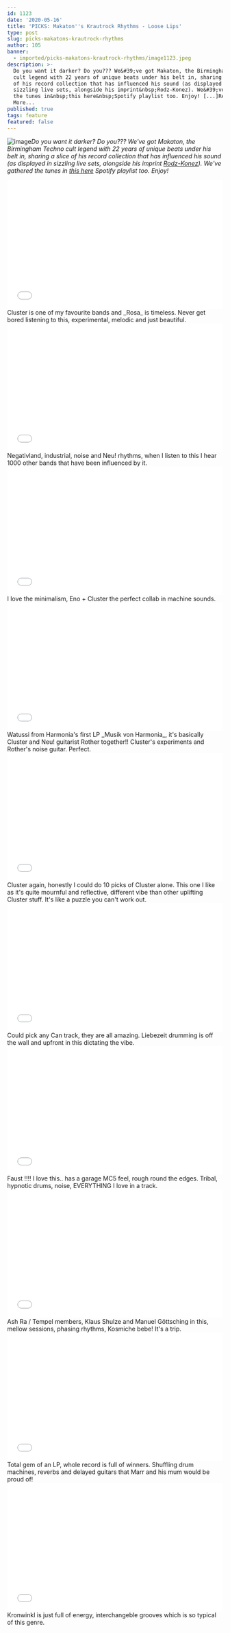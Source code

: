 ```yaml
---
id: 1123
date: '2020-05-16'
title: 'PICKS: Makaton''s Krautrock Rhythms - Loose Lips'
type: post
slug: picks-makatons-krautrock-rhythms
author: 105
banner:
  - imported/picks-makatons-krautrock-rhythms/image1123.jpeg
description: >-
  Do you want it darker? Do you??? We&#39;ve got Makaton, the Birmingham Techno
  cult legend with 22 years of unique beats under his belt in, sharing a slice
  of his record collection that has influenced his sound (as displayed in
  sizzling live sets, alongside his imprint&nbsp;Rodz-Konez). We&#39;ve gathered
  the tunes in&nbsp;this here&nbsp;Spotify playlist too. Enjoy! [...]Read
  More...
published: true
tags: feature
featured: false
---
```

![image](../imported/picks-makatons-krautrock-rhythms/image1123.jpeg)_Do you want it darker? Do you??? We've got Makaton, the Birmingham Techno cult legend with 22 years of unique beats under his belt in, sharing a slice of his record collection that has influenced his sound (as displayed in sizzling live sets, alongside his imprint_ [_Rodz-Konez_](https://poison.rodz-konez.co.uk/)_). We've gathered the tunes in_ [_this here_](https://open.spotify.com/playlist/1UtmPhteO1MI3DiDek9u5N?si=3wLs6aB_QEKn1zEiUnwMAA) _Spotify playlist too. Enjoy!_

<iframe width='100%' height='300' scrolling='no' frameborder='no' allow='autoplay' src='//www.youtube.com/embed/QHtyuhAcPVQ?wmode=opaque'></iframe>Cluster is one of my favourite bands and _Rosa_ is timeless. Never get bored listening to this, experimental, melodic and just beautiful.

<iframe width='100%' height='300' scrolling='no' frameborder='no' allow='autoplay' src='//www.youtube.com/embed/23HfAHSKWlk?wmode=opaque'></iframe>Negativland, industrial, noise and Neu! rhythms, when I listen to this I hear 1000 other bands that have been influenced by it. 

<iframe width='100%' height='300' scrolling='no' frameborder='no' allow='autoplay' src='//www.youtube.com/embed/3OBYefrtY5k?wmode=opaque'></iframe>I love the minimalism, Eno + Cluster the perfect collab in machine sounds.

<iframe width='100%' height='300' scrolling='no' frameborder='no' allow='autoplay' src='//www.youtube.com/embed/4kVr8_c-HJY?wmode=opaque'></iframe>Watussi from Harmonia's first LP _Musik von Harmonia_, it's basically Cluster and Neu! guitarist Rother together!! Cluster's experiments and Rother's noise guitar. Perfect.

<iframe width='100%' height='300' scrolling='no' frameborder='no' allow='autoplay' src='//www.youtube.com/embed/NnrcyHj6zrs?wmode=opaque'></iframe>Cluster again, honestly I could do 10 picks of Cluster alone. This one I like as it's quite mournful and reflective, different vibe than other uplifting Cluster stuff. It's like a puzzle you can't work out.

<iframe width='100%' height='300' scrolling='no' frameborder='no' allow='autoplay' src='//www.youtube.com/embed/Hls8WnUfHbY?wmode=opaque'></iframe>Could pick any Can track, they are all amazing. Liebezeit drumming is off the wall and upfront in this dictating the vibe.

<iframe width='100%' height='300' scrolling='no' frameborder='no' allow='autoplay' src='//www.youtube.com/embed/UuL2SS18zT0?wmode=opaque'></iframe>Faust !!!! I love this.. has a garage MC5 feel, rough round the edges. Tribal, hypnotic drums, noise, EVERYTHING I love in a track.

<iframe width='100%' height='300' scrolling='no' frameborder='no' allow='autoplay' src='//www.youtube.com/embed/ZzJhoAXLmjM?wmode=opaque'></iframe>Ash Ra / Tempel members, Klaus Shulze and Manuel Göttsching in this, mellow sessions, phasing rhythms, Kosmiche bebe! It's a trip.

<iframe width='100%' height='300' scrolling='no' frameborder='no' allow='autoplay' src='//www.youtube.com/embed/OH4oeGU_o1U?wmode=opaque'></iframe>Total gem of an LP, whole record is full of winners. Shuffling drum machines, reverbs and delayed guitars that Marr and his mum would be proud of!

<iframe width='100%' height='300' scrolling='no' frameborder='no' allow='autoplay' src='//www.youtube.com/embed/2gS8g2sfgWM?wmode=opaque'></iframe>Kronwinkl is just full of energy, interchangeble grooves which is so typical of this genre.